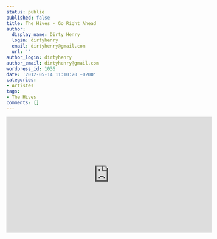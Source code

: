 ```yaml
---
status: publie
published: false
title: The Hives - Go Right Ahead
author:
  display_name: Dirty Henry
  login: dirtyhenry
  email: dirtyhenry@gmail.com
  url: ''
author_login: dirtyhenry
author_email: dirtyhenry@gmail.com
wordpress_id: 1036
date: '2012-05-14 11:10:20 +0200'
categories:
- Artistes
tags:
- The Hives
comments: []
---
```

<iframe src="http://player.vimeo.com/video/41854945" width="540" height="304" frameborder="0" webkitAllowFullScreen mozallowfullscreen allowFullScreen></iframe>
